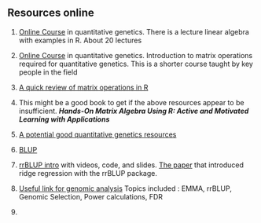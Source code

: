 ## Resources online

1. [Online Course](http://nitro.biosci.arizona.edu/workshops/Aarhus2006/Aarhus-06.html) in quantitative genetics. There is a lecture linear algebra with examples in R. About 20 lectures

2. [Online Course](https://www.nescent.org/sites/academy/EQG_2013_Course_Materials) in quantitative genetics. Introduction to matrix operations required for quantitative genetics. This is a shorter course taught by key people in the field

3. [A quick review of matrix operations in R](http://www.johnmyleswhite.com/notebook/2009/12/16/quick-review-of-matrix-algebra-in-r/)

4. This might be a good book to get if the above resources appear to be insufficient. _**Hands-On Matrix Algebra Using R: Active and Motivated Learning with Applications**_

5. [A potential good quantitative genetics resources](http://nitro.biosci.arizona.edu/zbook/book.html)

6. [BLUP](http://nitro.biosci.arizona.edu/Nordicpdf/lecture12.pdf)

7. [rrBLUP intro](http://pbgworks.org/node/1440) with videos, code, and slides. [The paper](https://www.crops.org/publications/tpg/articles/4/3/250) that introduced ridge regression with the rrBLUP package.

8. [Useful link for genomic analysis](https://pods.iplantcollaborative.org/wiki/display/eot/Efficient+Mixed+-+Model+Association+%28EMMA%29) Topics included : EMMA, rrBLUP,
Genomic Selection, Power calculations, FDR

9.
